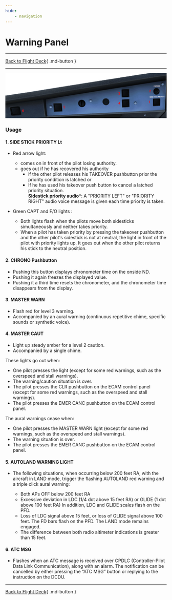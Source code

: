 ```yaml
---
hide:
    - navigation
---
```


# Warning Panel

---

[Back to Flight Deck](../flight-deck.md){ .md-button }

---

![Outer Glareshield Panel](../../assets/a32nx-briefing/glareshield/warning-panel.png "Outer Glareshield Panel")

### Usage

#### 1. SIDE STICK PRIORITY Lt

- Red arrow light:
    - comes on in front of the pilot losing authority.
    - goes out if he has recovered his authority
        - if the other pilot releases his TAKEOVER pushbutton prior the priority condition is latched or
        - If he has used his takeover push button to cancel a latched priority situation.<br/>
         **Sidestick priority audio***: A "PRIORITY LEFT" or "PRIORITY RIGHT" audio voice message is given each time priority is taken.

- Green CAPT and F/O lights :
    - Both lights flash when the pilots move both sidesticks simultaneously and neither takes priority.
    - When a pilot has taken priority by pressing the takeover pushbutton and the other pilot's sidestick is not at neutral, the light in front of the pilot with priority lights up. It goes out when the other pilot returns his stick to the neutral position.

#### 2. CHRONO Pushbutton

- Pushing this button displays chronometer time on the onside ND.
- Pushing it again freezes the displayed value.
- Pushing it a third time resets the chronometer, and the chronometer time disappears from the display.

#### 3. MASTER WARN

- Flash red for level 3 warning.
- Accompanied by an aural warning (continuous repetitive chime, specific sounds or synthetic voice).

#### 4. MASTER CAUT

- Light up steady amber for a level 2 caution.
- Accompanied by a single chime.

These lights go out when:

- One pilot presses the light (except for some red warnings, such as the overspeed and stall warnings).
- The warning/caution situation is over.
- The pilot presses the CLR pushbutton on the ECAM control panel (except for some red warnings, such as the overspeed and stall warnings).
- The pilot presses the EMER CANC pushbutton on the ECAM control panel.

The aural warnings cease when:

- One pilot presses the MASTER WARN light (except for some red warnings, such as the overspeed and stall warnings).
- The warning situation is over.
- The pilot presses the EMER CANC pushbutton on the ECAM control panel.

#### 5.  AUTOLAND WARNING LIGHT

- The following situations, when occurring below 200 feet RA, with the aircraft in LAND mode, trigger the flashing AUTOLAND red warning and a triple click aural warning:

    - Both APs OFF below 200 feet RA
    - Excessive deviation in LDC (1/4 dot above 15 feet RA) or GLIDE (1 dot above 100 feet RA) In addition, LDC and GLIDE scales flash on the PFD.
    - Loss of LDC signal above 15 feet, or loss of GLIDE signal above 100 feet. The FD bars flash on the PFD. The LAND mode remains engaged.
    - The difference between both radio altimeter indications is greater than 15 feet.

#### 6. ATC MSG

- Flashes when an ATC message is received over CPDLC (Controller-Pilot Data Link Communication), along with an alarm. The notification can be cancelled by either pressing the “ATC MSG” button or replying to the instruction on the DCDU.


---

[Back to Flight Deck](../flight-deck.md){ .md-button }

